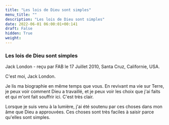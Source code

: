```yaml
---
title: "Les lois de Dieu sont simples"
menu_title: ""
description: "Les lois de Dieu sont simples"
date: 2022-06-01 06:00:01+00:141
draft: False
hidden: True
weight:
---
```

### Les lois de Dieu sont simples

Jack London - reçu par FAB le 17 Juillet 2010, Santa Cruz, Californie, USA.

C'est moi, Jack London.

Je lis ma biographie en même temps que vous. En revivant ma vie sur Terre, je peux voir comment Dieu a travaillé, et je peux voir les choix que j'ai faits et qui m'ont fait souffrir ici. C'est très clair.

Lorsque je suis venu à la lumière, j'ai été soutenu par ces choses dans mon âme que Dieu a approuvées. Ces choses sont très faciles à saisir parce qu'elles sont simples.